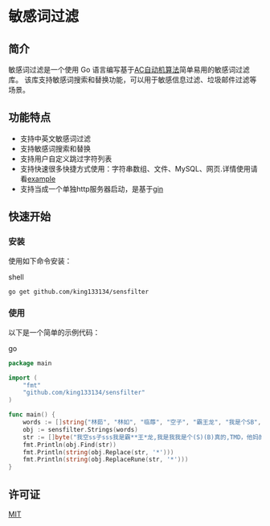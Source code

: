 敏感词过滤
=====

简介
--

敏感词过滤是一个使用 Go 语言编写基于[AC自动机算法](https://en.wikipedia.org/wiki/Aho%E2%80%93Corasick_algorithm)简单易用的敏感词过滤库。
该库支持敏感词搜索和替换功能，可以用于敏感信息过滤、垃圾邮件过滤等场景。

功能特点
----

*   支持中英文敏感词过滤
*   支持敏感词搜索和替换
*   支持用户自定义跳过字符列表
*   支持快速很多快捷方式使用：字符串数组、文件、MySQL、网页.详情使用请看[example](https://github.com/king133134/sensfilter/blob/master/example/main.go)
*   支持当成一个单独http服务器启动，是基于[gin](https://github.com/gin-gonic/gin)

快速开始
----

### 安装

使用如下命令安装：

shell

```shell
go get github.com/king133134/sensfilter
```

### 使用

以下是一个简单的示例代码：

go

```go
package main

import (
	"fmt"
	"github.com/king133134/sensfilter"
)

func main() {
	words := []string{"林茹", "林如", "临蓐", "空子", "霸王龙", "我是个SB", "是我", "TMD", "他妈的", "他妈"}
	obj := sensfilter.Strings(words)
	str := []byte("我空ss子sss我是霸**王*龙,我是我我是个(S)(B)真的,TMD，他妈的")
	fmt.Println(obj.Find(str))
	fmt.Println(string(obj.Replace(str, '*')))
	fmt.Println(string(obj.ReplaceRune(str, '*')))
}
```

许可证
---

[MIT](https://github.com/king133134/sensfilter/blob/master/LICENSE)